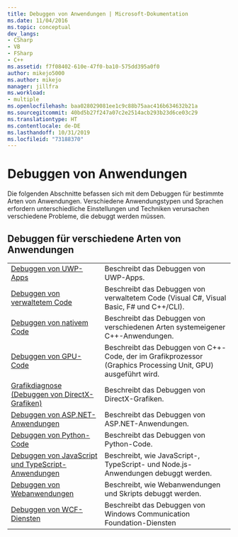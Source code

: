 ```yaml
---
title: Debuggen von Anwendungen | Microsoft-Dokumentation
ms.date: 11/04/2016
ms.topic: conceptual
dev_langs:
- CSharp
- VB
- FSharp
- C++
ms.assetid: f7f08402-610e-47f0-ba10-575dd395a0f0
author: mikejo5000
ms.author: mikejo
manager: jillfra
ms.workload:
- multiple
ms.openlocfilehash: baa028029081ee1c9c88b75aac416b634632b21a
ms.sourcegitcommit: 40bd5b27f247a07c2e2514acb293b23d6ce03c29
ms.translationtype: HT
ms.contentlocale: de-DE
ms.lasthandoff: 10/31/2019
ms.locfileid: "73188370"
---
```

# <a name="debugging-applications"></a>Debuggen von Anwendungen
Die folgenden Abschnitte befassen sich mit dem Debuggen für bestimmte Arten von Anwendungen. Verschiedene Anwendungstypen und Sprachen erfordern unterschiedliche Einstellungen und Techniken verursachen verschiedene Probleme, die debuggt werden müssen.

## <a name="debugging-for-different-types-of-applications"></a>Debuggen für verschiedene Arten von Anwendungen

|||
|-|-|
|[Debuggen von UWP-Apps](../debugger/debugging-windows-store-and-windows-universal-apps.md)|Beschreibt das Debuggen von UWP-Apps.|
|[Debuggen von verwaltetem Code](../debugger/debugging-managed-code.md)|Beschreibt das Debuggen von verwaltetem Code (Visual C#, Visual Basic, F# und C++/CLI).|
|[Debuggen von nativem Code](../debugger/debugging-native-code.md)|Beschreibt das Debuggen von verschiedenen Arten systemeigener C++-Anwendungen.|
|[Debuggen von GPU-Code](../debugger/debugging-gpu-code.md)|Beschreibt das Debuggen von C++-Code, der im Grafikprozessor (Graphics Processing Unit, GPU) ausgeführt wird.|
|[Grafikdiagnose (Debuggen von DirectX-Grafiken)](graphics/visual-studio-graphics-diagnostics.md)|Beschreibt das Debuggen von DirectX-Grafiken.|
|[Debuggen von ASP.NET-Anwendungen](../debugger/how-to-enable-debugging-for-aspnet-applications.md)|Beschreibt das Debuggen von ASP.NET-Anwendungen.|
|[Debuggen von Python-Code](../python/tutorial-working-with-python-in-visual-studio-step-04-debugging.md)|Beschreibt das Debuggen von Python-Code.|
|[Debuggen von JavaScript und TypeScript-Anwendungen](../javascript/debug-nodejs.md)|Beschreibt, wie JavaScript-, TypeScript- und Node.js-Anwendungen debuggt werden.|
|[Debuggen von Webanwendungen](../debugger/debugging-web-applications.md)|Beschreibt, wie Webanwendungen und Skripts debuggt werden.|
|[Debuggen von WCF-Diensten](../debugger/debugging-wcf-services.md)|Beschreibt das Debuggen von Windows Communication Foundation-Diensten|
